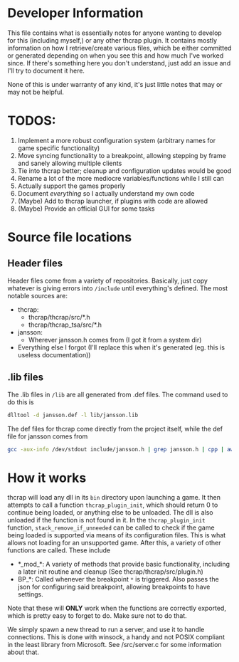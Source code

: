 # Developer Information
This file contains what is essentially notes for anyone wanting to
develop for this (including myself,) or any other thcrap plugin.
It contains mostly information on how I retrieve/create various
files, which be either committed or generated depending on when you
see this and how much I've worked since. If there's something here
you don't understand, just add an issue and I'll try to document it here.

None of this is under warranty of any kind, it's just little notes that may or may not be helpful.

# TODOS:
1) Implement a more robust configuration system (arbitrary names for game specific functionality)
2) Move syncing functionality to a breakpoint, allowing stepping by frame and sanely allowing multiple clients
3) Tie into thcrap better; cleanup and configuration updates would be good
4) Rename a lot of the more mediocre variables/functions while I still can
5) Actually support the games properly
6) Document *everything* so I actually understand my own code
7) (Maybe) Add to thcrap launcher, if plugins with code are allowed
8) (Maybe) Provide an official GUI for some tasks

# Source file locations

## Header files
Header files come from a variety of repositories. Basically, just copy whatever is giving errors into `/include` until everything's defined.
The most notable sources are:
- thcrap:
   - thcrap/thcrap/src/*.h
   - thcrap/thcrap_tsa/src/*.h
- jansson:
  - Wherever jansson.h comes from (I got it from a system dir)
- Everything else I forgot (I'll replace this when it's generated (eg. this is useless documentation))

## .lib files
The .lib files in `/lib` are all generated from .def files. The command used to do this is 
```bash
dlltool -d jansson.def -l lib/jansson.lib
```
The def files for thcrap come directly from the project itself, while the def file for jansson comes from 
```bash
gcc -aux-info /dev/stdout include/jansson.h | grep jansson.h | cpp | awk 'BEGIN {print "LIBRARY jansson.dll\nEXPORTS"};/^[^#;]/{gsub(/\(.*|\*/,"");print $(NF)}' > jansson.def
```

# How it works
thcrap will load any dll in its `bin` directory upon launching a game. It
then attempts to call a function `thcrap_plugin_init`, which should return 0
to continue being loaded, or anything else to be unloaded. The dll is also
unloaded if the function is not found in it. In the `thcrap_plugin_init` function,
`stack_remove_if_unneeded` can be called to check if the game being loaded 
is supported via means of its configuration files. This is what allows not
loading for an unsupported game. After this, a variety of other functions are called.
These include
- \*\_mod\_\*: A variety of methods that provide basic functionality, including a later init routine and cleanup (See thcrap/thcrap/src/plugin.h)
- BP_\*: Called whenever the breakpoint `*` is triggered. Also passes the json for configuring said breakpoint, allowing breakpoints to have settings.

Note that these will **ONLY** work when the functions are correctly exported, 
which is pretty easy to forget to do. Make sure not to do that.

We simply spawn a new thread to run a server, and use it to handle connections.
This is done with winsock, a handy and not POSIX compliant in the least library
from Microsoft. See /src/server.c for some information about that.